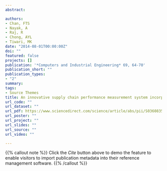 ```yaml
---
abstract: 

authors:
- Chan, FTS
- Nayak, A
- Raj, R
- Chong, AYL
- Tiwari, MK
date: "2014-08-01T00:00:00Z"
doi: ""
featured: false
projects: []
publication: '*Computers and Industrial Engineering* 69, 64-70'
publication_short: ""
publication_types:
- "2"
summary: 
tags:
- Source Themes
title: An innovative supply chain performance measurement system incorporating research and development (R and D) and marketing policy
url_code: ""
url_dataset: ""
url_pdf: https://www.sciencedirect.com/science/article/abs/pii/S0360835213004105
url_poster: ""
url_project: ""
url_slides: ""
url_source: ""
url_video: ""

---
```


{{% callout note %}}
Click the *Cite* button above to demo the feature to enable visitors to import publication metadata into their reference management software.
{{% /callout %}}
<!--
{{% callout note %}}
Create your slides in Markdown - click the *Slides* button to check out the example.
{{% /callout %}}

Supplementary notes can be added here, including [code, math, and images](https://wowchemy.com/docs/writing-markdown-latex/).
-->

